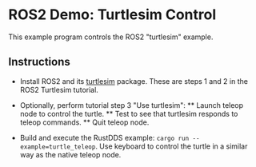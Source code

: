 # ROS2 Demo: Turtlesim Control

This example program controls the ROS2 "turtlesim" example.

## Instructions

* Install ROS2 and its [turtlesim](https://docs.ros.org/en/foxy/Tutorials/Turtlesim/Introducing-Turtlesim.html) package. These are steps 1 and 2 in the ROS2 Turtlesim tutorial.

* Optionally, perform tutorial step 3 "Use turtlesim":
** Launch teleop node to control the turtle. 
** Test to see that turtlesim responds to teleop commands.
** Quit teleop node.

* Build and execute the RustDDS example: `cargo run --example=turtle_teleop`. Use keyboard to control the turtle in a similar way as the native teleop node.


